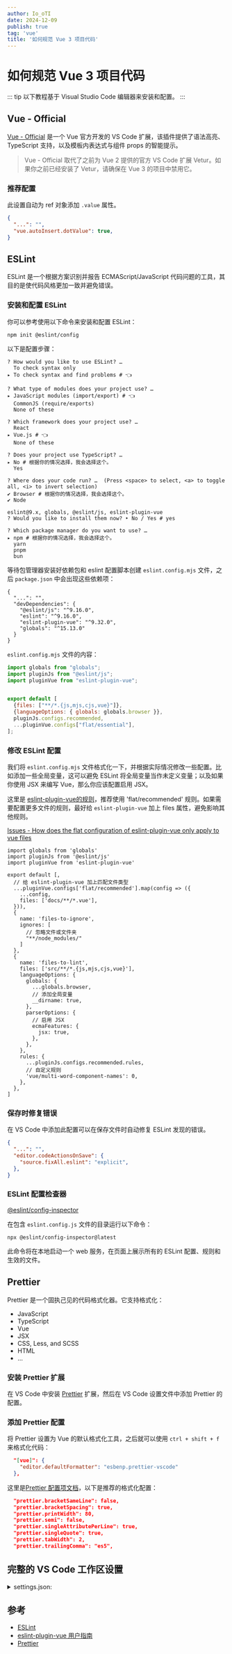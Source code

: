 ```yaml
---
author: Io_oTI
date: 2024-12-09
publish: true
tag: 'vue'
title: '如何规范 Vue 3 项目代码'
---
```


# 如何规范 Vue 3 项目代码

::: tip
以下教程基于 Visual Studio Code 编辑器来安装和配置。
:::

## Vue - Official

[Vue - Official](https://marketplace.visualstudio.com/items?itemName=Vue.volar) 是一个 Vue 官方开发的 VS Code 扩展，该插件提供了语法高亮、TypeScript 支持，以及模板内表达式与组件 props 的智能提示。

> Vue - Official 取代了之前为 Vue 2 提供的官方 VS Code 扩展 Vetur。如果你之前已经安装了 Vetur，请确保在 Vue 3 的项目中禁用它。

### 推荐配置

此设置自动为 ref 对象添加 `.value` 属性。

```json
{
  "...": "",
  "vue.autoInsert.dotValue": true,
}
```

## ESLint

ESLint 是一个根据方案识别并报告 ECMAScript/JavaScript 代码问题的工具，其目的是使代码风格更加一致并避免错误。

### 安装和配置 ESLint

你可以参考使用以下命令来安装和配置 ESLint：

```shell
npm init @eslint/config
```

以下是配置步骤：

```shell
? How would you like to use ESLint? …
  To check syntax only
▸ To check syntax and find problems # 👈

? What type of modules does your project use? …
▸ JavaScript modules (import/export) # 👈
  CommonJS (require/exports)
  None of these

? Which framework does your project use? …
  React
▸ Vue.js # 👈
  None of these

? Does your project use TypeScript? …
▸ No # 根据你的情况选择，我会选择这个。
  Yes

? Where does your code run? …  (Press <space> to select, <a> to toggle all, <i> to invert selection)
✔ Browser # 根据你的情况选择，我会选择这个。
✔ Node

eslint@9.x, globals, @eslint/js, eslint-plugin-vue
? Would you like to install them now? ‣ No / Yes # yes

? Which package manager do you want to use? …
▸ npm # 根据你的情况选择，我会选择这个。
  yarn
  pnpm
  bun
```

等待包管理器安装好依赖包和 eslint 配置脚本创建 `eslint.config.mjs` 文件，之后 `package.json` 中会出现这些依赖项：

```json{4-7}
{
  "...": "",
  "devDependencies": {
    "@eslint/js": "^9.16.0",
    "eslint": "^9.16.0",
    "eslint-plugin-vue": "^9.32.0",
    "globals": "^15.13.0"
  }
}
```

`eslint.config.mjs` 文件的内容：

```javascript
import globals from "globals";
import pluginJs from "@eslint/js";
import pluginVue from "eslint-plugin-vue";


export default [
  {files: ["**/*.{js,mjs,cjs,vue}"]},
  {languageOptions: { globals: globals.browser }},
  pluginJs.configs.recommended,
  ...pluginVue.configs["flat/essential"],
];
```

### 修改 ESLint 配置

我们将 `eslint.config.mjs` 文件格式化一下，并根据实际情况修改一些配置。比如添加一些全局变量，这可以避免 ESLint 将全局变量当作未定义变量；以及如果你使用 JSX 来编写 Vue，那么你应该配置启用 JSX。

这里是 [eslint-plugin-vue的规则](https://eslint.vuejs.org/rules/)，推荐使用 'flat/recommended' 规则。如果需要配置更多文件的规则，最好给 `eslint-plugin-vue` 加上 files 属性，避免影响其他规则。

[Issues - How does the flat configuration of eslint-plugin-vue only apply to vue files](https://github.com/vuejs/eslint-plugin-vue/issues/2603)

```javascript{7-10,15,25,29-31,37}
import globals from 'globals'
import pluginJs from '@eslint/js'
import pluginVue from 'eslint-plugin-vue'

export default [,
  // 给 eslint-plugin-vue 加上匹配文件类型
  ...pluginVue.configs['flat/recommended'].map(config => ({
    ...config,
    files: ['docs/**/*.vue'],
  })),
  {
    name: 'files-to-ignore',
    ignores: [
      // 忽略文件或文件夹
      "**/node_modules/"
    ]
  },
  {
    name: 'files-to-lint',
    files: ['src/**/*.{js,mjs,cjs,vue}'],
    languageOptions: {
      globals: {
        ...globals.browser,
        // 添加全局变量
        __dirname: true,
      },
      parserOptions: {
        // 启用 JSX
        ecmaFeatures: {
          jsx: true,
        },
      },
    },
    rules: {
      ...pluginJs.configs.recommended.rules,
      // 自定义规则
      'vue/multi-word-component-names': 0,
    },
  },
]
```

### 保存时修复错误

在 VS Code 中添加此配置可以在保存文件时自动修复 ESLint 发现的错误。

```json
{
  "...": "",
  "editor.codeActionsOnSave": {
    "source.fixAll.eslint": "explicit",
  },
}
```

### ESLint 配置检查器

[@eslint/config-inspector](https://www.npmjs.com/package/@eslint/config-inspector)

在包含 `eslint.config.js` 文件的目录运行以下命令：

```shell
npx @eslint/config-inspector@latest
```

此命令将在本地启动一个 web 服务，在页面上展示所有的 ESLint 配置、规则和生效的文件。

## Prettier

Prettier 是一个固执己见的代码格式化器。它支持格式化：

- JavaScript
- TypeScript
- Vue
- JSX
- CSS, Less, and SCSS
- HTML
- ...

### 安装 Prettier 扩展

在 VS Code 中安装 [Prettier](https://marketplace.visualstudio.com/items?itemName=esbenp.prettier-vscode) 扩展，然后在 VS Code 设置文件中添加 Prettier 的配置。

### 添加 Prettier 配置

将 Prettier 设置为 Vue 的默认格式化工具，之后就可以使用 `ctrl + shift + f` 来格式化代码：

```json
  "[vue]": {
    "editor.defaultFormatter": "esbenp.prettier-vscode"
  },
```

这里是[Prettier 配置项文档](https://prettier.io/docs/en/options)，以下是推荐的格式化配置：

```json
  "prettier.bracketSameLine": false,
  "prettier.bracketSpacing": true,
  "prettier.printWidth": 80,
  "prettier.semi": false,
  "prettier.singleAttributePerLine": true,
  "prettier.singleQuote": true,
  "prettier.tabWidth": 2,
  "prettier.trailingComma": "es5",
```

## 完整的 VS Code 工作区设置

<details>
  <summary>settings.json:</summary>

  ```json
  {
    /* vscode - editor */
    "editor.codeActionsOnSave": {
      "source.fixAll.eslint": "explicit",
    },

    /* vscode - vue */
    "[vue]": {
      "editor.defaultFormatter": "esbenp.prettier-vscode"
    },
    /* vscode - javascript */
    "[javascript]": {
      "editor.defaultFormatter": "esbenp.prettier-vscode"
    },
    /* vscode - typescript */
    "[typescript]": {
      "editor.defaultFormatter": "esbenp.prettier-vscode"
    },
    /* vscode - jsx */
    "[javascriptreact]": {
      "editor.defaultFormatter": "esbenp.prettier-vscode"
    },

    /* extensions - vue official */
    "vue.autoInsert.dotValue": true,

    /* extensions - prettier */
    "prettier.bracketSameLine": false,
    "prettier.bracketSpacing": true,
    "prettier.printWidth": 80,
    "prettier.semi": false,
    "prettier.singleAttributePerLine": true,
    "prettier.singleQuote": true,
    "prettier.tabWidth": 2,
    "prettier.trailingComma": "es5",
  }
  ```

</details>

## 参考

- [ESLint](https://eslint.org/docs/latest/)
- [eslint-plugin-vue 用户指南](https://eslint.vuejs.org/user-guide/)
- [Prettier](https://prettier.io/docs/en/)

